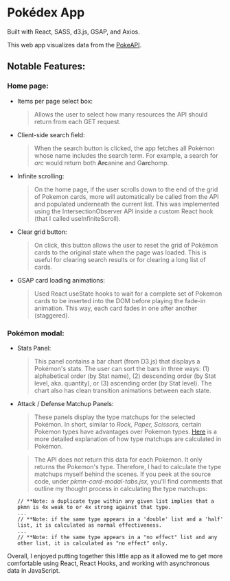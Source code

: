 # Pokédex App

Built with React, SASS, d3.js, GSAP, and Axios.

This web app visualizes data from the [PokeAPI](https://pokeapi.co/docs/v2#pokemon).

## Notable Features:

### Home page:
- Items per page select box:
    > Allows the user to select how many resources the API should return from each GET request.


- Client-side search field:
    > When the search button is clicked, the app fetches all Pokémon whose name includes the search term. For example, a search for *arc* would return both **Arc**anine and G**arc**homp.


- Infinite scrolling:
    > On the home page, if the user scrolls down to the end of the grid of Pokemon cards, more will automatically be called from the API and populated underneath the current list. This was implemented using the IntersectionObserver API inside a custom React hook (that I called useInfiniteScroll).


- Clear grid button:
    > On click, this button allows the user to reset the grid of Pokémon cards to the original state when the page was loaded. This is useful for clearing search results or for clearing a long list of cards.


- GSAP card loading animations:
    > Used React useState hooks to wait for a complete set of Pokemon cards to be inserted into the DOM before playing the fade-in animation. This way, each card fades in one after another (staggered).


### Pokémon modal:
-  Stats Panel:
    > This panel contains a bar chart (from D3.js) that displays a Pokémon's stats. The user can sort the bars in three ways: (1) alphabetical order (by Stat name), (2) descending order (by Stat level, aka. quantity), or (3) ascending order (by Stat level). The chart also has clean transition animations between each state.


- Attack / Defense Matchup Panels:
    > These panels display the type matchups for the selected Pokémon. In short, similar to *Rock, Paper, Scissors,* certain Pokemon types have advantages over Pokemon types. [Here](https://pokemondb.net/type/dual) is a more detailed explanation of how type matchups are calculated in Pokémon.
    
    > The API does not return this data for each Pokemon. It only returns the Pokemon's type. Therefore, I had to calculate the type matchups myself behind the scenes. If you peek at the source code, under *pkmn-card-modal-tabs.jsx,* you'll find comments that outline my thought process in calculating the type matchups:

    ```
    // **Note: a duplicate type within any given list implies that a pkmn is 4x weak to or 4x strong against that type.
    ...
    // **Note: if the same type appears in a 'double' list and a 'half' list, it is calculated as normal effectiveness.
    ...
    // **Note: if the same type appears in a "no effect" list and any other list, it is calculated as "no effect" only.
    ```

Overall, I enjoyed putting together this little app as it allowed me to get more comfortable using React, React Hooks, and working with asynchronous data in JavaScript.
